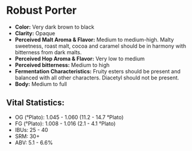 # Robust Porter

- **Color:** Very dark brown to black
- **Clarity:** Opaque
- **Perceived Malt Aroma & Flavor:** Medium to medium-high. Malty sweetness, roast malt, cocoa and caramel should be in harmony with bitterness from dark malts.
- **Perceived Hop Aroma & Flavor:** Very low to medium
- **Perceived bitterness:** Medium to high
- **Fermentation Characteristics:** Fruity esters should be present and balanced with all other characters. Diacetyl should not be present.
- **Body:** Medium to full

## Vital Statistics:

- OG (°Plato): 1.045 - 1.060 (11.2 - 14.7 °Plato)
- FG (°Plato): 1.008 - 1.016 (2.1 - 4.1 °Plato)
- IBUs: 25 - 40
- SRM: 30+
- ABV: 5.1 - 6.6%
